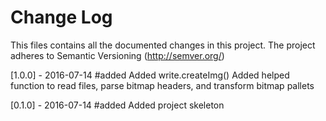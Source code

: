 # Change Log
This files contains all the documented changes in this project. The project adheres to Semantic Versioning (http://semver.org/)




[1.0.0] - 2016-07-14
#added
Added write.createImg()
Added helped function to read files, parse bitmap headers, and transform bitmap pallets




[0.1.0] - 2016-07-14
#added
Added project skeleton
 

